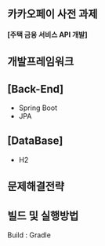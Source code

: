 ## 카카오페이 사전 과제
**[주택 금융 서비스 API 개발]**


## 개발프레임워크
[Back-End]
--- 
- Spring Boot
- JPA

[DataBase]
--- 
- H2

## 문제해결전략

## 빌드 및 실행방법
Build : Gradle